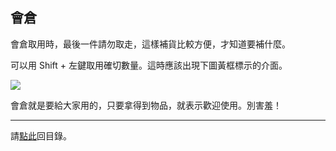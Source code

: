## 會倉

會倉取用時，最後一件請勿取走，這樣補貨比較方便，才知道要補什麼。

可以用 Shift + 左鍵取用確切數量。這時應該出現下圖黃框標示的介面。

![](https://dalechou.github.com/wow/guild_bank.png)

會倉就是要給大家用的，只要拿得到物品，就表示歡迎使用。別害羞！

--- 

請[點此](https://dalechou.github.io/wow/)回目錄。
